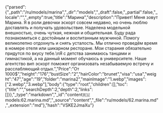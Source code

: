 {"parsed":{"_path":"/ru/models/marina","_dir":"models","_draft":false,"_partial":false,"_locale":"","_empty":true,"title":"Марина","description":"Привет! Меня зовут Марина. Я в роли девочки эскорт совсем недавно, но очень люблю доставлять и получать удовольствие. Наделена модельной внешностью, очень чуткая, нежная и общительная. Буду рада познакомиться с достойным и воспитанным мужчиной. Помогу великолепно отдохнуть и снять усталость. Мы отлично проведём время в номере отеля или шикарном ресторане. Мои старания обязательно придутся по вкусу тебе.\nЯ с детства занимаюсь танцами и гимнастикой, а на данный момент обучаюсь в университете. Наше агентство вип эскорт поможет организовать незабываемую встречу и расслабляющий отдых.","Price":"От 1000$","height":"176","bustSize":"2","hairColor":"brunet","visa":"usa","weight":"47","age":"19","folder":"marina2","mainImage":"1.webp","images":["2.webp","3.webp"],"body":{"type":"root","children":[],"toc":{"title":"","searchDepth":2,"depth":2,"links":[]}},"_type":"markdown","_id":"content:ru:models:62.marina.md","_source":"content","_file":"ru/models/62.marina.md","_extension":"md"},"hash":"VSKE2JmaXu"}